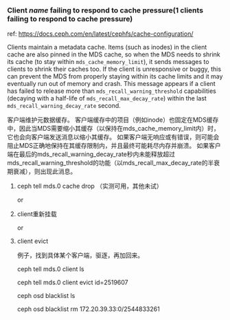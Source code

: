 ### Client *name* failing to respond to cache pressure(1 clients failing to respond to cache pressure)

ref: https://docs.ceph.com/en/latest/cephfs/cache-configuration/

Clients maintain a metadata cache. Items (such as inodes) in the client cache are also pinned in the MDS cache, so when the MDS needs to shrink its cache (to stay within `mds_cache_memory_limit`), it sends messages to clients to shrink their caches too. If the client is unresponsive or buggy, this can prevent the MDS from properly staying within its cache limits and it may eventually run out of memory and crash. This message appears if a client has failed to release more than `mds_recall_warning_threshold` capabilities (decaying with a half-life of `mds_recall_max_decay_rate`) within the last `mds_recall_warning_decay_rate` second.

客户端维护元数据缓存。 客户端缓存中的项目（例如inode）也固定在MDS缓存中，因此当MDS需要缩小其缓存（以保持在mds_cache_memory_limit内）时，它也会向客户端发送消息以缩小其缓存。 如果客户端无响应或有错误，则可能会阻止MDS正确地保持在其缓存限制内，并且最终可能耗尽内存并崩溃。 如果客户端在最后的mds_recall_warning_decay_rate秒内未能释放超过mds_recall_warning_threshold的功能（以mds_recall_max_decay_rate的半衰期衰减），则出现此消息。

1. ceph tell mds.0 cache drop （实测可用，其他未试）

   or

2. client重新挂载

   or

3. client evict

   例子，找到具体某个客户端，驱逐，再加回来。

   ceph tell mds.0 client ls

   ceph tell mds.0 client evict id=2519607 

   ceph osd blacklist ls

   ceph osd blacklist rm 172.20.39.33:0/2544833261



